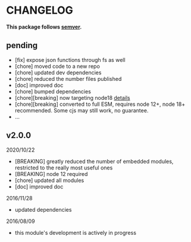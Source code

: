 # CHANGELOG
**This package follows [semver](https://semver.org/).**


## pending
* [fix] expose json functions through fs as well
* [chore] moved code to a new repo
* [chore] updated dev dependencies
* [chore] reduced the number files published
* [doc] improved doc
* [chore] bumped dependencies
* [chore][breaking] now targeting node18 [details](../../0-CONTRIBUTING/06-conventions--js--modules.md)
* [chore][breaking] converted to full ESM, requires node 12+, node 18+ recommended. Some cjs may still work, no guarantee.
* ...

## v2.0.0
2020/10/22
* [BREAKING] greatly reduced the number of embedded modules, restricted to the really most useful ones
* [BREAKING] node 12 required
* [chore] updated all modules
* [doc] improved doc


2016/11/28
- updated dependencies

2016/08/09
- this module's development is actively in progress
